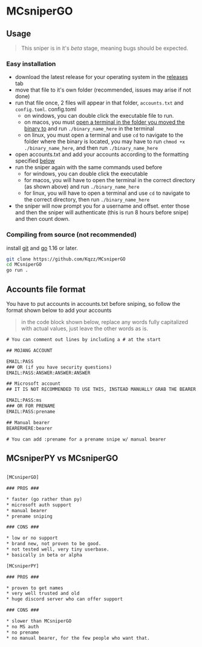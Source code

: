 # MCsniperGO

## Usage

> This sniper is in it's *beta* stage, meaning bugs should be expected.

### Easy installation

- download the latest release for your operating system in the [releases](https://github.com/Kqzz/MCsniperGO/releases/) tab
- move that file to it's own folder (recommended, issues may arise if not done)
- run that file once, 2 files will appear in that folder, `accounts.txt` and `config.toml`. config.toml
  - on windows, you can double click the executable file to run.
  - on macos, you must [open a terminal in the folder you moved the binary to](https://www.stugon.com/open-terminal-in-current-folder-location-mac/) and run `./binary_name_here` in the terminal
  - on linux, you must open a terminal and use `cd` to navigate to the folder where the binary is located, you may have to run `chmod +x ./binary_name_here`, and then run `./binary_name_here`
- open accounts.txt and add your accounts according to the formatting specified [below](https://github.com/Kqzz/MCsniperGO#accounts-file-format)
- run the sniper again with the same commands used before
  - for windows, you can double click the executable
  - for macos, you will have to open the terminal in the correct directory (as shown above) and run `./binary_name_here`
  - for linux, you will have to open a terminal and use `cd` to navigate to the correct directory, then run `./binary_name_here`
- the sniper will now prompt you for a username and offset. enter those and then the sniper will authenticate (this is run 8 hours before snipe) and then count down.


### Compiling from source (not recommended)

install [git](https://git-scm.com/) and [go](https://golang.org/dl/) 1.16 or later.
```sh
git clone https://github.com/Kqzz/MCsniperGO
cd MCsniperGO
go run .

```

## Accounts file format

You have to put accounts in accounts.txt before sniping, so follow the format shown below to add your accounts

> in the code block shown below, replace any words fully capitalized with actual values, just leave the other words as is.

```txt
# You can comment out lines by including a # at the start

## MOJANG ACCOUNT

EMAIL:PASS
### OR (if you have security questions)
EMAIL:PASS:ANSWER:ANSWER:ANSWER

## Microsoft account
## IT IS NOT RECOMMENDED TO USE THIS, INSTEAD MANUALLY GRAB THE BEARER TOKEN AND USE THE BEARER METHOD.

EMAIL:PASS:ms
### OR FOR PRENAME
EMAIL:PASS:prename

## Manual bearer
BEARERHERE:bearer

# You can add :prename for a prename snipe w/ manual bearer

```

## MCsniperPY vs MCsniperGO

```txt

[MCsniperGO]

### PROS ###

* faster (go rather than py)
* microsoft auth support
* manual bearer
* prename sniping

### CONS ###

* low or no support
* brand new, not proven to be good.
* not tested well, very tiny userbase.
* basically in beta or alpha

[MCsniperPY]

### PROS ###

* proven to get names
* very well trusted and old
* huge discord server who can offer support

### CONS ###

* slower than MCsniperGO
* no MS auth
* no prename
* no manual bearer, for the few people who want that.

```
